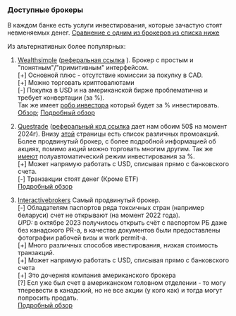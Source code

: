 ### Доступные  брокеры
В каждом банке есть услуги инвестирования, которые зачастую стоят невменяемых денег. [Сравнение с одним из брокеров из списка ниже](https://www.wealthsimple.com/en-ca/learn/best-trading-platforms-canada#the_history_of_online_trading_platforms_in_canada)

Из альтернативных более популярных:
1. [Wealthsimple](https://wealthsimple.com) ([реферальная ссылка](https://my.wealthsimple.com/app/public/trade-referral-signup?code=ODAVZQ) ).
Брокер с простым и "понятным"/"примитивным" интерфейсом. <br>
[+] Основной плюс - отсутствие комиссии за покупку в CAD. <br>
[+] Можно торговать криптовалютами <br>
[-] Покупка в USD и на американской бирже проблематична и требует конвертации (за %). <br>
Так же имеет [робо инвестора](https://www.wealthsimple.com/en-ca/learn/what-is-robo-advisor) который будет за % инвестировать.<br> [Обзор](https://www.investopedia.com/wealthsimple-review-4684946);
[Подробный обзор](https://www.investopedia.com/wealthsimple-trade-review-6503907)

2. [Questrade](https://questrade.com/) ([реферальный код  ссылка](https://start.questrade.com/?oaa_promo=776430799458399) дает нам обоим 50$ на момент 2024г). 
Внизу [этой](https://www.questrade.com/about-us/programs-promotions) страницы есть список различных промоакций.
Более продвинутый брокер, с более подробной информацией об акциях, помимо акций можно торговать многим другим. Так же [имеют](https://www.questrade.com/pricing/questwealth-portfolios-fees) полуавтоматический режим инвестирования за %. <br>
[+] Может напрямую работать с USD, списывая прямо с банковского счета. <br>
[-] Транзакции стоят денег (Кроме ETF) <br>
[Подробный обзор](https://www.investopedia.com/questrade-review-5070359)

3. [Interactivebrokers](https://www.interactivebrokers.ca/en/home.php)
Самый продвинутый брокер. <br>
[-] Обладателям паспортов ряда токсичных стран (например беларуси) счет не открывают (на момент 2022 года). <br> 
    _UPD:_ в октябре 2023 получилось открыть счёт с паспортом РБ даже без канадского PR-а, в качестве документов были предоставлены фотографии рабочей визы и work permit-а.<br>
[+] Много различных способов ивестирования, низкая стоимость транзакций. <br>
[+] Может напрямую работать с USD, списывая прямо с банковского счета <br>
[+] Это дочерняя компания американского брокера <br>
[?]  Есл уже был счет в американском головном отделении - то могу тперевести в канадский, но не все акции (у кого как) и тогда могут попросить продать. <br>
[Подробный обзор](https://www.investopedia.com/interactive-brokers-review-4587904)
